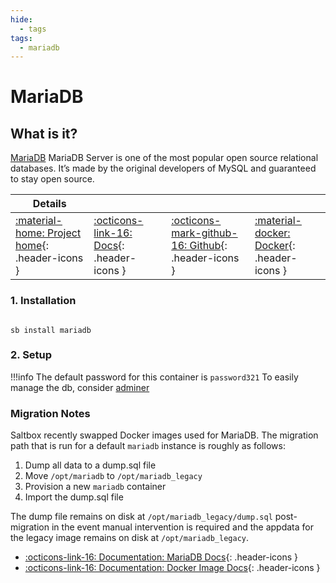 ```yaml
---
hide:
  - tags
tags:
  - mariadb
---
```


# MariaDB

## What is it?

[MariaDB](https://mariadb.org/) MariaDB Server is one of the most popular open source relational databases. It’s made by the original developers of MySQL and guaranteed to stay open source.

| Details     |             |             |             |
|-------------|-------------|-------------|-------------|
| [:material-home: Project home](https://mariadb.org/){: .header-icons } | [:octicons-link-16: Docs](https://mariadb.org/documentation/#getting-started){: .header-icons } | [:octicons-mark-github-16: Github](https://github.com/docker-library/official-images/blob/master/library/mariadb){: .header-icons } | [:material-docker: Docker](https://hub.docker.com/_/mariadb){: .header-icons }|

### 1. Installation

``` shell

sb install mariadb

```

### 2. Setup

!!!info
    The default password for this container is `password321`
    To easily manage the db, consider [adminer](../sandbox/apps/adminer.md)

### Migration Notes

Saltbox recently swapped Docker images used for MariaDB. The migration path that is run for a default `mariadb` instance is roughly as follows:

1. Dump all data to a dump.sql file
2. Move `/opt/mariadb` to `/opt/mariadb_legacy`
3. Provision a new `mariadb` container
4. Import the dump.sql file

The dump file remains on disk at `/opt/mariadb_legacy/dump.sql` post-migration in the event manual intervention is required and the appdata for the legacy image remains on disk at `/opt/mariadb_legacy`.

- [:octicons-link-16: Documentation: MariaDB Docs](https://mariadb.org/documentation/#getting-started){: .header-icons }
- [:octicons-link-16: Documentation: Docker Image Docs](https://github.com/docker-library/docs/blob/master/mariadb/README.md){: .header-icons }
